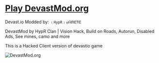 # <a href="https://devastmod.org/" class="button big">Play DevastMod.org</a>
Devast.io Modded by:
 ```﹙HypR﹚𐍅ᗩᗰᗴƬᗴ```  

DevastMod by HypR Clan  |  Vision Hack, Build on Roads, Autorun, Disabled Ads, See mines, camo and more

This is a Hacked Client version of devastio game

![DevastMod.org](https://raw.githubusercontent.com/DevastMod/DevastMod.github.io/main/img/HypR-Modded-Github.png)

